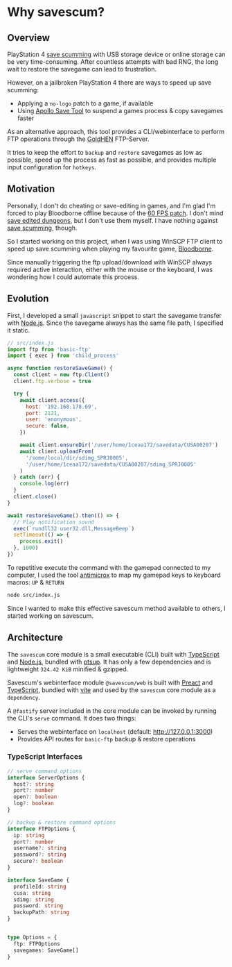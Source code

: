 # Why savescum?

## Overview

PlayStation 4 [save scumming](https://www.makeuseof.com/what-is-save-scumming-video-games/) with USB storage device or online storage can be very time-consuming. After countless attempts with bad RNG, the long wait to restore the savegame can lead to frustration.

However, on a jailbroken PlayStation 4 there are ways to speed up save scumming:

- Applying a `no-logo` patch to a game, if available
- Using [Apollo Save Tool](https://github.com/bucanero/apollo-ps4) to suspend a games process & copy savegames faster

As an alternative approach, this tool provides a CLI/webinterface to perform FTP operations through the [GoldHEN](https://github.com/GoldHEN/GoldHEN) FTP-Server. 

It tries to keep the effort to `backup` and `restore` savegames as low as possible, speed up the process as fast as possible, and provides multiple input configuration for `hotkeys`.

## Motivation

Personally, I don't do cheating or save-editing in games, and I'm glad I'm forced to play Bloodborne offline because of the [60 FPS patch](https://www.bloodborne-wiki.com/2020/05/bloodborne-60-fps-mod.html). I don't mind [save edited dungeons](https://www.bloodborne-wiki.com/2017/11/save-editing-chalice-dungeons.html), but I don't use them myself. I have nothing against [save scumming](https://www.makeuseof.com/what-is-save-scumming-video-games/), though.

So I started working on this project, when I was using WinSCP FTP client to speed up save scumming when playing my favourite game, [Bloodborne](https://www.bloodborne-wiki.com/).

Since manually triggering the ftp upload/download with WinSCP always required active interaction, either with the mouse or the keyboard, I was wondering how I could automate this process.

## Evolution

First, I developed a small `javascript` snippet to start the savegame transfer with [Node.js](https://nodejs.org/en). Since the savegame always has the same file path, I specified it static.

```js
// src/index.js
import ftp from 'basic-ftp'
import { exec } from 'child_process'

async function restoreSaveGame() {
  const client = new ftp.Client()
  client.ftp.verbose = true

  try {
    await client.access({
      host: '192.168.178.69',
      port: 2121,
      user: 'anonymous',
      secure: false,
    })

    await client.ensureDir('/user/home/1ceaa172/savedata/CUSA00207')
    await client.uploadFrom(
      '/some/local/dir/sdimg_SPRJ0005',
      '/user/home/1ceaa172/savedata/CUSA00207/sdimg_SPRJ0005'
    )
  } catch (err) {
    console.log(err)
  }
  client.close()
}

await restoreSaveGame().then(() => {
  // Play notification sound
  exec(`rundll32 user32.dll,MessageBeep`)
  setTimeout(() => {
    process.exit()
  }, 1000)
})
```

To repetitive execute the command with the gamepad connected to my computer, I used the tool [antimicrox](https://github.com/AntiMicroX/antimicrox) to map my gamepad keys to keyboard macros: `UP` & `RETURN`

```sh
node src/index.js
```

Since I wanted to make this effective savescum method available to others, I started working on savescum.

## Architecture​

The `savescum` core module is a small executable (CLI) built with [TypeScript](https://www.typescriptlang.org/) and [Node.js](https://nodejs.org/en), bundled with [ptsup](https://github.com/hairyf/ptsup). It has only a few dependencies and is lightweight `324.42 KiB` minified & gzipped.

Savescum's webinterface module `@savescum/web` is built with [Preact](https://preactjs.com/) and [TypeScript](https://www.typescriptlang.org/), bundled with [vite](https://vitejs.dev/) and used by the `savescum` core module as a `dependency`.

A `@fastify` server included in the core module can be invoked by running the CLI's `serve` command. It does two things:

- Serves the webinterface on `localhost` (default: http://127.0.0.1:3000)
- Provides API routes for `basic-ftp` backup & restore operations

### TypeScript Interfaces

```ts
// serve command options
interface ServerOptions {
  host?: string
  port?: number
  open?: boolean
  log?: boolean
}

// backup & restore command options
interface FTPOptions {
  ip: string
  port?: number
  username?: string
  password?: string
  secure?: boolean
}

interface SaveGame {
  profileId: string
  cusa: string
  sdimg: string
  password: string
  backupPath: string
}


type Options = {
  ftp: FTPOptions
  savegames: SaveGame[]
}
```

